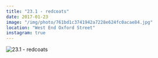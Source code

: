 ```yaml
---
title: "23.1 - redcoats"
date: 2017-01-23
image: "/img/photo/761bd1c3741942a7228e624fc0acae84.jpg"
location: "West End Oxford Street"
instagram: true
---
```


![23.1 - redcoats](/img/photo/761bd1c3741942a7228e624fc0acae84.jpg)
